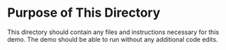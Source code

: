 # Purpose of This Directory

This directory should contain any files and instructions necessary for this demo. The demo should be able to run without any additional code edits.

